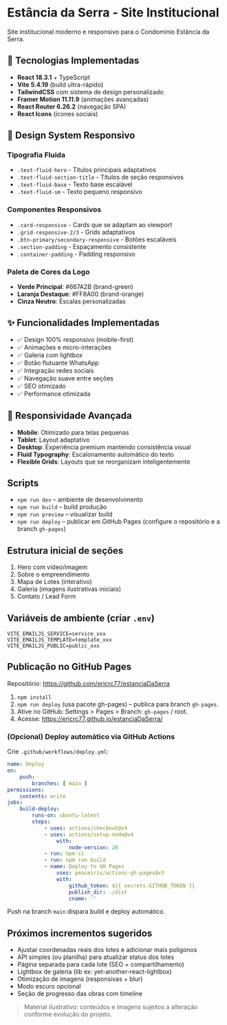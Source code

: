 # Estância da Serra - Site Institucional

Site institucional moderno e responsivo para o Condomínio Estância da Serra.

## 🚀 Tecnologias Implementadas
- **React 18.3.1** + TypeScript
- **Vite 5.4.19** (build ultra-rápido)
- **TailwindCSS** com sistema de design personalizado
- **Framer Motion 11.11.9** (animações avançadas)
- **React Router 6.26.2** (navegação SPA)
- **React Icons** (ícones sociais)

## 🎨 Design System Responsivo
### Tipografia Fluida
- `.text-fluid-hero` - Títulos principais adaptativos
- `.text-fluid-section-title` - Títulos de seção responsivos
- `.text-fluid-base` - Texto base escalável
- `.text-fluid-sm` - Texto pequeno responsivo

### Componentes Responsivos
- `.card-responsive` - Cards que se adaptam ao viewport
- `.grid-responsive-2/3` - Grids adaptativos
- `.btn-primary/secondary-responsive` - Botões escaláveis
- `.section-padding` - Espaçamento consistente
- `.container-padding` - Padding responsivo

### Paleta de Cores da Logo
- **Verde Principal**: #667A2B (brand-green)
- **Laranja Destaque**: #FF8A00 (brand-orange)
- **Cinza Neutro**: Escalas personalizadas

## ✨ Funcionalidades Implementadas
- ✅ Design 100% responsivo (mobile-first)
- ✅ Animações e micro-interações
- ✅ Galeria com lightbox
- ✅ Botão flutuante WhatsApp
- ✅ Integração redes sociais
- ✅ Navegação suave entre seções
- ✅ SEO otimizado
- ✅ Performance otimizada

## 📱 Responsividade Avançada
- **Mobile**: Otimizado para telas pequenas
- **Tablet**: Layout adaptativo
- **Desktop**: Experiência premium mantendo consistência visual
- **Fluid Typography**: Escalonamento automático do texto
- **Flexible Grids**: Layouts que se reorganizam inteligentemente

## Scripts
- `npm run dev` – ambiente de desenvolvimento
- `npm run build` – build produção
- `npm run preview` – visualizar build
- `npm run deploy` – publicar em GitHub Pages (configure o repositório e a branch `gh-pages`)

## Estrutura inicial de seções
1. Hero com vídeo/imagem
2. Sobre o empreendimento
3. Mapa de Lotes (interativo)
4. Galeria (imagens ilustrativas iniciais)
5. Contato / Lead Form

## Variáveis de ambiente (criar `.env`)
```
VITE_EMAILJS_SERVICE=service_xxx
VITE_EMAILJS_TEMPLATE=template_xxx
VITE_EMAILJS_PUBLIC=public_xxx
```

## Publicação no GitHub Pages
Repositório: https://github.com/ericrc77/estanciaDaSerra

1. `npm install`
2. `npm run deploy` (usa pacote gh-pages) – publica para branch `gh-pages`.
3. Ative no GitHub: Settings > Pages > Branch: `gh-pages` / root.
4. Acesse: https://ericrc77.github.io/estanciaDaSerra/

### (Opcional) Deploy automático via GitHub Actions
Crie `.github/workflows/deploy.yml`:
```yaml
name: Deploy
on:
	push:
		branches: [ main ]
permissions:
	contents: write
jobs:
	build-deploy:
		runs-on: ubuntu-latest
		steps:
			- uses: actions/checkout@v4
			- uses: actions/setup-node@v4
				with:
					node-version: 20
			- run: npm ci
			- run: npm run build
			- name: Deploy to GH Pages
				uses: peaceiris/actions-gh-pages@v3
				with:
					github_token: ${{ secrets.GITHUB_TOKEN }}
					publish_dir: ./dist
					cname: ''
```
Push na branch `main` dispara build e deploy automático.

## Próximos incrementos sugeridos
- Ajustar coordenadas reais dos lotes e adicionar mais polígonos
- API simples (ou planilha) para atualizar status dos lotes
- Página separada para cada lote (SEO + compartilhamento)
- Lightbox de galeria (lib ex: yet-another-react-lightbox)
- Otimização de imagens (responsivas + blur)
- Modo escuro opcional
- Seção de progresso das obras com timeline

> Material ilustrativo: conteúdos e imagens sujeitos a alteração conforme evolução do projeto.
